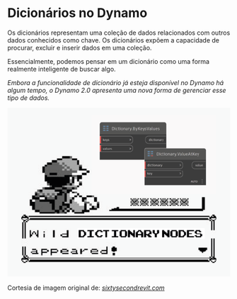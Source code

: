 # Dicionários no Dynamo

Os dicionários representam uma coleção de dados relacionados com outros dados conhecidos como chave. Os dicionários expõem a capacidade de procurar, excluir e inserir dados em uma coleção.

Essencialmente, podemos pensar em um dicionário como uma forma realmente inteligente de buscar algo.

_Embora a funcionalidade de dicionário já esteja disponível no Dynamo há algum tempo, o Dynamo 2.0 apresenta uma nova forma de gerenciar esse tipo de dados._

![](../images/5-5/wildDictionary.png)

Cortesia de imagem original de: [_sixtysecondrevit.com_](http://sixtysecondrevit.com/2018-01-22-new-dictionary-nodes-in-dynamobim-daily-build/)
